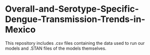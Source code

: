 # Overall-and-Serotype-Specific-Dengue-Transmission-Trends-in-Mexico

This repository includes .csv files containing the data used to run our models and .STAN files of the models themselves.
